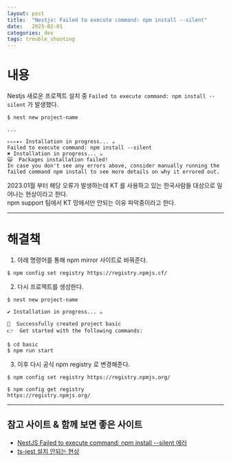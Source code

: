 ```yaml
---
layout: post
title:  "Nestjs: Failed to execute command: npm install --silent"
date:   2023-02-01
categories: dev
tags: trouble_shooting
---
```


# 내용
Nestjs 새로운 프로젝트 설치 중 `Failed to execute command: npm install --silent` 가 발생했다.

```shell
$ nest new project-name

...

▹▹▹▸▹ Installation in progress... ☕
Failed to execute command: npm install --silent
✖ Installation in progress... ☕
🙀  Packages installation failed!
In case you don't see any errors above, consider manually running the failed command npm install to see more details on why it errored out.
```

2023.01월 부터 해당 오류가 발생하는데 KT 를 사용하고 있는 한국사람들 대상으로 일어나는 현상이라고 한다.  
npm support 팀에서 KT 망에서만 안되는 이유 파악중이라고 한다.

---

# 해결책

1) 아래 명령어를 통해 npm mirror 사이트로 바꿔준다.

```shell
$ npm config set registry https://registry.npmjs.cf/ 
```
2) 다시 프로젝트를 생성한다.

```shell
$ nest new project-name 

✔ Installation in progress... ☕

🚀  Successfully created project basic
👉  Get started with the following commands:

$ cd basic
$ npm run start
```
3) 이후 다시 공식 npm registry 로 변경해준다.

```shell
$ npm config set registry https://registry.npmjs.org/

$ npm config get registry
https://registry.npmjs.org/ 
```

---

## 참고 사이트 & 함께 보면 좋은 사이트

* [NestJS Failed to execute command: npm install --silent 에러](https://minyakk.tistory.com/26)
* [ts-jest 설치 안되는 현상](https://velog.io/@librarian/ts-jest-%EC%84%A4%EC%B9%98-%EC%95%88%EB%90%98%EB%8A%94-%ED%98%84%EC%83%81)